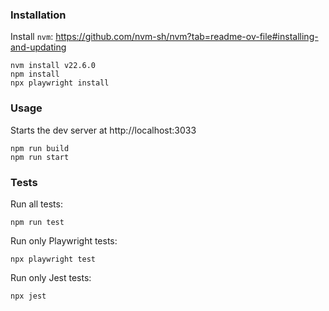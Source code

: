 ### Installation
Install `nvm`:
https://github.com/nvm-sh/nvm?tab=readme-ov-file#installing-and-updating

```
nvm install v22.6.0
npm install
npx playwright install
```

### Usage
Starts the dev server at http://localhost:3033
```
npm run build
npm run start
```

### Tests
Run all tests:
```
npm run test
```

Run only Playwright tests:
```
npx playwright test
```

Run only Jest tests:
```
npx jest
```


